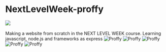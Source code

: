 # NextLevelWeek-proffy
<img src="https://github.com/FelipePDS/NextLevelWeek-proffy/blob/master/public/images/git-06.png"/> <br><br>
Making a website from scratch in the NEXT LEVEL WEEK course. Learning javascript, node.js and frameworks as express
<img src="https://github.com/FelipePDS/NextLevelWeek-proffy/blob/master/public/images/git-01.JPG" alt="Proffy"/>
<img src="https://github.com/FelipePDS/NextLevelWeek-proffy/blob/master/public/images/git-02.JPG" alt="Proffy"/>
<img src="https://github.com/FelipePDS/NextLevelWeek-proffy/blob/master/public/images/git-03.JPG" alt="Proffy"/>
<img src="https://github.com/FelipePDS/NextLevelWeek-proffy/blob/master/public/images/git-04.JPG" alt="Proffy"/>
<img src="https://github.com/FelipePDS/NextLevelWeek-proffy/blob/master/public/images/git-05.JPG" alt="Proffy"/>
